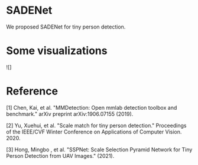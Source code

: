 # SADENet
We proposed SADENet for tiny person detection.




# Some visualizations

![]


# Reference
[1] Chen, Kai, et al. "MMDetection: Open mmlab detection toolbox and benchmark." arXiv preprint arXiv:1906.07155 (2019).

[2] Yu, Xuehui, et al. "Scale match for tiny person detection." Proceedings of the IEEE/CVF Winter Conference on Applications of Computer Vision. 2020.

[3] Hong, Mingbo , et al. "SSPNet: Scale Selection Pyramid Network for Tiny Person Detection from UAV Images." (2021).
